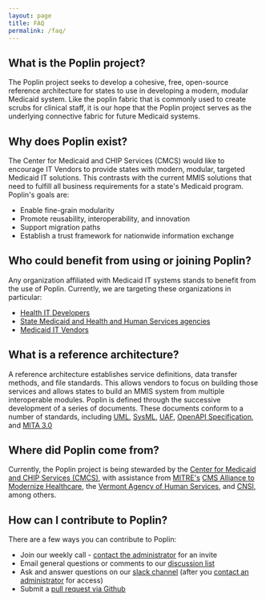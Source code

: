 ```yaml
---
layout: page
title: FAQ
permalink: /faq/
---
```


## What is the Poplin project?
The Poplin project seeks to develop a cohesive, free, open-source reference architecture for states to use in developing a modern, modular Medicaid system.  Like the poplin fabric that is commonly used to create scrubs for clinical staff, it is our hope that the Poplin project serves as the underlying connective fabric for future Medicaid systems.

## Why does Poplin exist?
The Center for Medicaid and CHIP Services (CMCS) would like to encourage IT Vendors to provide states with modern, modular, targeted Medicaid IT solutions.  This contrasts with the current MMIS solutions that need to fulfill all business requirements for a state's Medicaid program.  Poplin's goals are:

- Enable fine-grain modularity
- Promote reusability, interoperability, and innovation
- Support migration paths
- Establish a trust framework for nationwide information exchange


## Who could benefit from using or joining Poplin?
Any organization affiliated with Medicaid IT systems stands to benefit from the use of Poplin. Currently, we are targeting these organizations in particular:

- [Health IT Developers](/developers)
- [State Medicaid and Health and Human Services agencies](/states)
- [Medicaid IT Vendors](/vendors)

## What is a reference architecture?
A reference architecture establishes service definitions, data transfer methods, and file standards.  This allows vendors to focus on building those services and allows states to build an MMIS system from multiple interoperable modules.  Poplin is defined through the successive development of a series of documents.  These documents conform to a number of standards, including [UML](http://www.omg.org/spec/UML/), [SysML](http://www.omg.org/spec/SysML/), [UAF](http://www.omg.org/spec/UAF/), [OpenAPI Specification](https://github.com/OAI/OpenAPI-Specification), and [MITA 3.0](https://www.medicaid.gov/medicaid/data-and-systems/mita/mita-30/index.html)

## Where did Poplin come from?
Currently, the Poplin project is being stewarded by the [Center for Medicaid and CHIP Services (CMCS)](https://www.medicaid.gov/), with assistance from [MITRE's](https://mitre.org) [CMS Alliance to Modernize Healthcare](https://www.mitre.org/centers/cms-alliances-to-modernize-healthcare/who-we-are), the [Vermont Agency of Human Services](http://humanservices.vermont.gov/), and [CNSI](http://www.cns-inc.com/), among others.
<!-- Does order matter here?  Is anyone offended by being called out here? -->

## How can I contribute to Poplin?
There are a few ways you can contribute to Poplin:

- Join our weekly call - [contact the administrator](mailto:team@projectpoplin.org?Subject=Join%20Weekly%20Poplin%20Call) for an invite
- Email general questions or comments to our [discussion list](mailto:info@projectpoplin.org)
- Ask and answer questions on our [slack channel](https://mita-rawg.slack.com/) (after you [contact an administrator](mailto:team@projectpoplin.org?Subject=Slack%20Access%20for%20Poplin) for access)
- Submit a [pull request via Github](https://github.com/MITA-Governance-Board/Poplin/pulls)
